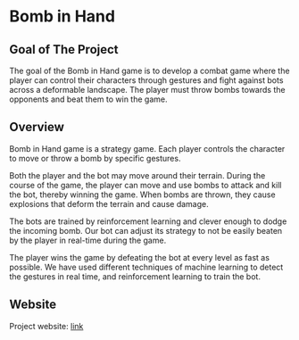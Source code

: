 # Bomb in Hand

## Goal of The Project

The goal of the Bomb in Hand game is to develop a combat game where the player can control their characters through gestures and fight against bots across a deformable landscape. The player must throw bombs towards the opponents and beat them to win the game.

## Overview

Bomb in Hand game is a strategy game. Each player controls the character to move or throw a bomb by specific gestures.

Both the player and the bot may move around their terrain. During the course of the game, the player can move and use bombs to attack and kill the bot, thereby winning the game. When bombs are thrown, they cause explosions that deform the terrain and cause damage. 
 
The bots are trained by reinforcement learning and clever enough to dodge the incoming bomb. Our bot can adjust its strategy to not be easily beaten by the player in real-time during the game.

The player wins the game by defeating the bot at every level as fast as possible. We have used different techniques of machine learning to detect the gestures in real time, and reinforcement learning to train the bot.

## Website

Project website: [link](https://fanzhemeng.github.io/527-website/)


